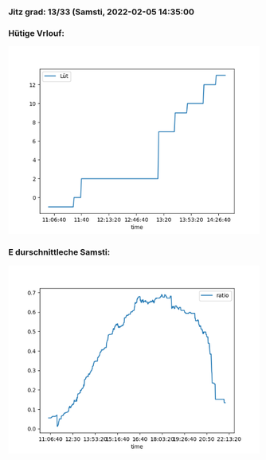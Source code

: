 ### Jitz grad: 13/33 (Samsti, 2022-02-05 14:35:00

### Hütige Vrlouf:
![Graph](Today.png)

### E durschnittleche Samsti:
![Graph](Samsti.png)